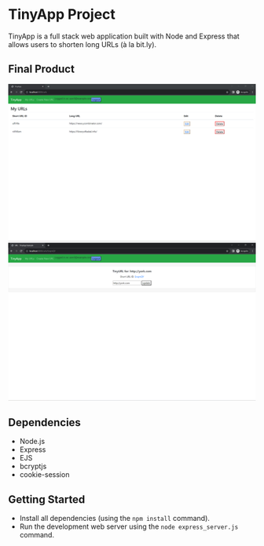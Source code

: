 # TinyApp Project

TinyApp is a full stack web application built with Node and Express that allows users to shorten long URLs (à la bit.ly).

## Final Product

!["The main page listing short urls with thier long url"](https://github.com/DustinFader/tinyapp/blob/main/docs/main.png?raw=true)
!["The creation page for short urls"](https://github.com/DustinFader/tinyapp/blob/main/docs/newUrl.png?raw=true)

## Dependencies

- Node.js
- Express
- EJS
- bcryptjs
- cookie-session

## Getting Started

- Install all dependencies (using the `npm install` command).
- Run the development web server using the `node express_server.js` command.